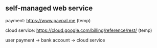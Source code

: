 ## self-managed web service

payment: https://www.paypal.me (temp)

cloud service: https://cloud.google.com/billing/reference/rest/ (temp)

user payment -> bank account -> cloud service
